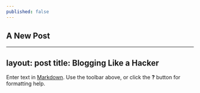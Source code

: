 ```yaml
---
published: false
---
```

## A New Post
---
layout: post
title: Blogging Like a Hacker
---

Enter text in [Markdown](http://daringfireball.net/projects/markdown/). Use the toolbar above, or click the **?** button for formatting help.
